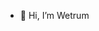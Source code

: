 - 👋 Hi, I’m Wetrum

<!---
Omarovsky/Omarovsky is a ✨ special ✨ repository because its `README.md` (this file) appears on your GitHub profile.
You can click the Preview link to take a look at your changes.
--->
